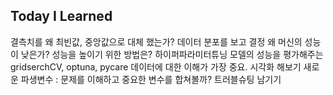 ## Today I Learned
결측치를 왜 최빈값, 중앙값으로 대체 했는가?  데이터 분포를 보고 결정
왜 머신의 성능이 낮은가? 성능을 높이기 위한 방법은?
하이퍼파라미터튜닝 모델의 성능을 평가해주는 gridserchCV,  optuna, pycare
데이터에 대한 이해가 가장 중요. 시각화 해보기
새로운 파생변수 : 문제를 이해하고 중요한 변수를 합쳐볼까?
트러블슈팅 남기기

